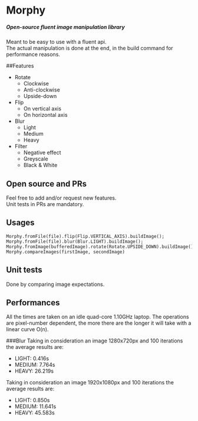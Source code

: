 # Morphy
##### Open-source fluent image manipulation library
Meant to be easy to use with a fluent api.<br>
The actual manipulation is done at the end, in the build command for performance reasons. 

##Features
 - Rotate
    - Clockwise
    - Anti-clockwise
    - Upside-down
 - Flip
    - On vertical axis
    - On horizontal axis
 - Blur
    - Light
    - Medium
    - Heavy
 - Filter
    - Negative effect
    - Greyscale
    - Black & White
 
## Open source and PRs
Feel free to add and/or request new features.<br>
Unit tests in PRs are mandatory.

## Usages
```
Morphy.fromFile(file).flip(Flip.VERTICAL_AXIS).buildImage();
Morphy.fromFile(file).blur(Blur.LIGHT).buildImage();
Morphy.fromImage(bufferedImage).rotate(Rotate.UPSIDE_DOWN).buildImage();
Morphy.compareImages(firstImage, secondImage)
```
## Unit tests
Done by comparing image expectations.

## Performances
All the times are taken on an idle quad-core 1.10GHz laptop. The operations are pixel-number dependent, the more there are the longer it will take with a linear curve O(n).

###Blur
Taking in consideration an image 1280x720px and 100 iterations the average results are:
- LIGHT: 0.416s
- MEDIUM: 7.764s
- HEAVY: 26.219s

Taking in consideration an image 1920x1080px and 100 iterations the average results are:
- LIGHT: 0.850s
- MEDIUM: 11.641s
- HEAVY: 45.583s

